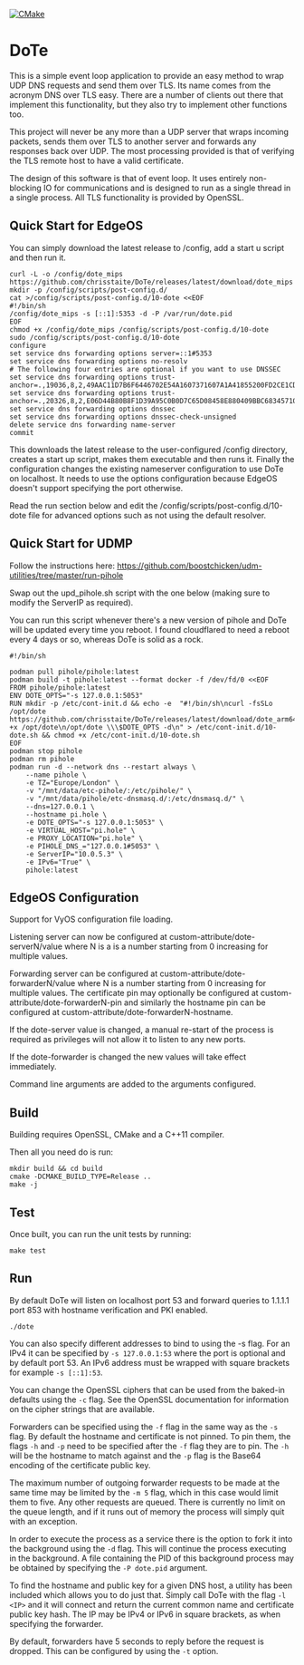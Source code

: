 [![CMake](https://github.com/chrisstaite/DoTe/actions/workflows/cmake.yml/badge.svg)](https://github.com/chrisstaite/DoTe/actions/workflows/cmake.yml)

DoTe
====

This is a simple event loop application to provide an easy method to wrap
UDP DNS requests and send them over TLS.  Its name comes from the acronym
DNS over TLS easy.  There are a number of clients out there that implement
this functionality, but they also try to implement other functions too.

This project will never be any more than a UDP server that wraps incoming
packets, sends them over TLS to another server and forwards any responses
back over UDP.  The most processing provided is that of verifying the TLS
remote host to have a valid certificate.

The design of this software is that of event loop.  It uses entirely non-
blocking IO for communications and is designed to run as a single thread
in a single process.  All TLS functionality is provided by OpenSSL.

Quick Start for EdgeOS
----------------------

You can simply download the latest release to /config, add a start u
script and then run it.

~~~~~
curl -L -o /config/dote_mips https://github.com/chrisstaite/DoTe/releases/latest/download/dote_mips
mkdir -p /config/scripts/post-config.d/
cat >/config/scripts/post-config.d/10-dote <<EOF
#!/bin/sh
/config/dote_mips -s [::1]:5353 -d -P /var/run/dote.pid
EOF
chmod +x /config/dote_mips /config/scripts/post-config.d/10-dote
sudo /config/scripts/post-config.d/10-dote
configure
set service dns forwarding options server=::1#5353
set service dns forwarding options no-resolv
# The following four entries are optional if you want to use DNSSEC
set service dns forwarding options trust-anchor=.,19036,8,2,49AAC11D7B6F6446702E54A1607371607A1A41855200FD2CE1CDDE32F24E8FB5
set service dns forwarding options trust-anchor=.,20326,8,2,E06D44B80B8F1D39A95C0B0D7C65D08458E880409BBC683457104237C7F8EC8D
set service dns forwarding options dnssec
set service dns forwarding options dnssec-check-unsigned
delete service dns forwarding name-server
commit
~~~~~

This downloads the latest release to the user-configured /config directory,
creates a start up script, makes them executable and then runs it.  Finally
the configuration changes the existing nameserver configuration to use DoTe
on localhost.  It needs to use the options configuration because EdgeOS
doesn't support specifying the port otherwise.

Read the run section below and edit the /config/scripts/post-config.d/10-dote
file for advanced options such as not using the default resolver.


Quick Start for UDMP
--------------------

Follow the instructions here: https://github.com/boostchicken/udm-utilities/tree/master/run-pihole

Swap out the upd_pihole.sh script with the one below (making sure to modify the
ServerIP as required).

You can run this script whenever there's a new version of pihole and DoTe will
be updated every time you reboot.  I found cloudflared to need a reboot every
4 days or so, whereas DoTe is solid as a rock.

~~~~~
#!/bin/sh

podman pull pihole/pihole:latest
podman build -t pihole:latest --format docker -f /dev/fd/0 <<EOF
FROM pihole/pihole:latest
ENV DOTE_OPTS="-s 127.0.0.1:5053"
RUN mkdir -p /etc/cont-init.d && echo -e  "#!/bin/sh\ncurl -fsSLo /opt/dote https://github.com/chrisstaite/DoTe/releases/latest/download/dote_arm64\nchmod +x /opt/dote\n/opt/dote \\\$DOTE_OPTS -d\n" > /etc/cont-init.d/10-dote.sh && chmod +x /etc/cont-init.d/10-dote.sh
EOF
podman stop pihole
podman rm pihole
podman run -d --network dns --restart always \
    --name pihole \
    -e TZ="Europe/London" \
    -v "/mnt/data/etc-pihole/:/etc/pihole/" \
    -v "/mnt/data/pihole/etc-dnsmasq.d/:/etc/dnsmasq.d/" \
    --dns=127.0.0.1 \
    --hostname pi.hole \
    -e DOTE_OPTS="-s 127.0.0.1:5053" \
    -e VIRTUAL_HOST="pi.hole" \
    -e PROXY_LOCATION="pi.hole" \
    -e PIHOLE_DNS_="127.0.0.1#5053" \
    -e ServerIP="10.0.5.3" \
    -e IPv6="True" \
    pihole:latest
~~~~~


EdgeOS Configuration
--------------------

Support for VyOS configuration file loading.

Listening server can now be configured at custom-attribute/dote-serverN/value where N is a is a number starting from 0 increasing for multiple values.

Forwarding server can be configured at custom-attribute/dote-forwarderN/value where N is a number starting from 0 increasing for multiple values.  The certificate pin may optionally be configured at custom-attribute/dote-forwarderN-pin and similarly the hostname pin can be configured at custom-attribute/dote-forwarderN-hostname.

If the dote-server value is changed, a manual re-start of the process is required as privileges will not allow it to listen to any new ports.

If the dote-forwarder is changed the new values will take effect immediately.

Command line arguments are added to the arguments configured.


Build
-----

Building requires OpenSSL, CMake and a C++11 compiler.

Then all you need do is run:

~~~~
mkdir build && cd build
cmake -DCMAKE_BUILD_TYPE=Release ..
make -j
~~~~

Test
----

Once built, you can run the unit tests by running:

~~~~
make test
~~~~

Run
---

By default DoTe will listen on localhost port 53 and
forward queries to 1.1.1.1 port 853 with hostname
verification and PKI enabled.

~~~~
./dote
~~~~

You can also specify different addresses to bind to
using the -s flag.  For an IPv4 it can be specified
by `-s 127.0.0.1:53` where the port is optional and
by default port 53.  An IPv6 address must be wrapped
with square brackets for example `-s [::1]:53`.

You can change the OpenSSL ciphers that can be used
from the baked-in defaults using the `-c` flag.  See
the OpenSSL documentation for information on the
cipher strings that are available.

Forwarders can be specified using the `-f` flag in
the same way as the `-s` flag.  By default the
hostname and certificate is not pinned.  To pin
them, the flags `-h` and `-p` need to be specified
after the `-f` flag they are to pin.  The `-h` will
be the hostname to match against and the `-p` flag
is the Base64 encoding of the certificate public
key.

The maximum number of outgoing forwarder requests
to be made at the same time may be limited by the
`-m 5` flag, which in this case would limit them
to five.  Any other requests are queued.  There is
currently no limit on the queue length, and if it
runs out of memory the process will simply quit with
an exception.

In order to execute the process as a service there
is the option to fork it into the background using
the `-d` flag.  This will continue the process
executing in the background.  A file containing the
PID of this background process may be obtained by
specifying the `-P dote.pid` argument.

To find the hostname and public key for a given DNS
host, a utility has been included which allows you
to do just that.  Simply call DoTe with the flag
`-l <IP>` and it will connect and return the current
common name and certificate public key hash.  The
IP may be IPv4 or IPv6 in square brackets, as when
specifying the forwarder.

By default, forwarders have 5 seconds to reply
before the request is dropped.  This can be
configured by using the `-t` option.
